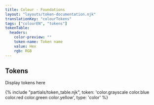 ```yaml
---
title: Colour - Foundations
layout: "layouts/token-documentation.njk"
translationKey: "colourTokens"
tags: ["colourEN", "tokens"]
tokenTable:
  headers:
    color-preview: ""
    token-name: Token name
    value: Hex
    rgb: RGB
---
```


## Tokens

Display tokens here

{% include "partials/token_table.njk", token: 'color.grayscale color.blue color.red color.green color.yellow', type: 'color' %}
